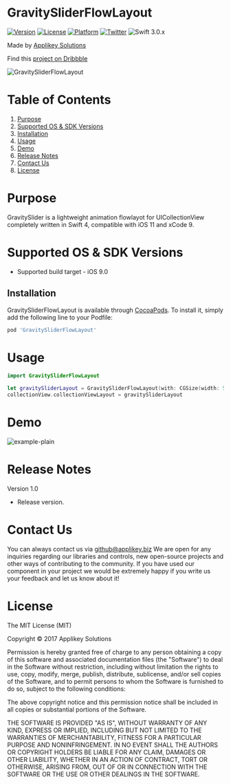# GravitySliderFlowLayout

[![Version](https://img.shields.io/cocoapods/v/GravitySliderFlowLayout.svg?style=flat)](http://cocoapods.org/pods/GravitySliderFlowLayout)
[![License](https://img.shields.io/cocoapods/l/GravitySliderFlowLayout.svg?style=flat)](http://cocoapods.org/pods/GravitySliderFlowLayout)
[![Platform](https://img.shields.io/cocoapods/p/GravitySliderFlowLayout.svg?style=flat)](http://cocoapods.org/pods/GravitySliderFlowLayout)
[![Twitter](https://img.shields.io/badge/contact-@Applikey_-blue.svg?style=flat)](https://twitter.com/Applikey_)
![Swift 3.0.x](https://img.shields.io/badge/Swift-4.0.x-orange.svg)

Made by [Applikey Solutions](https://applikeysolutions.com)

Find this [project on Dribbble](https://dribbble.com/shots/3845707-Gravity-Slider)

![GravitySliderFlowLayout](https://f.flockusercontent2.com/544bebf15076470414771a9d)

# Table of Contents
1. [Purpose](#purpose)
2. [Supported OS & SDK Versions](#supported-os--sdk-versions)
3. [Installation](#installation)
4. [Usage](#usage)
5. [Demo](#demo)
6. [Release Notes](#release-notes)
7. [Contact Us](#contact-us)
8. [License](#license)

# Purpose

GravitySlider is a lightweight animation flowlayot for UICollectionView completely written in Swift 4, compatible with iOS 11 and xCode 9.


# Supported OS & SDK Versions

* Supported build target - iOS 9.0

## Installation

GravitySliderFlowLayout is available through [CocoaPods](http://cocoapods.org). To install
it, simply add the following line to your Podfile:

```ruby
pod 'GravitySliderFlowLayout'
```

# Usage

```swift
import GravitySliderFlowLayout

let gravitySliderLayout = GravitySliderFlowLayout(with: CGSize(width: 50, height: 50))
collectionView.collectionViewLayout = gravitySliderLayout
```

# Demo
![example-plain](https://f.flockusercontent2.com/544bebf15076462334a6c0f7)

# Release Notes

Version 1.0

- Release version.

# Contact Us

You can always contact us via github@applikey.biz We are open for any inquiries regarding our libraries and controls, new open-source projects and other ways of contributing to the community. If you have used our component in your project we would be extremely happy if you write us your feedback and let us know about it!

# License

The MIT License (MIT)

Copyright © 2017 Applikey Solutions

Permission is hereby granted free of charge to any person obtaining a copy of this software and associated documentation files (the "Software") to deal in the Software without restriction, including without limitation the rights to use, copy, modify, merge, publish, distribute, sublicense, and/or sell copies of the Software, and to permit persons to whom the Software is furnished to do so, subject to the following conditions:

The above copyright notice and this permission notice shall be included in all copies or substantial portions of the Software.

THE SOFTWARE IS PROVIDED "AS IS", WITHOUT WARRANTY OF ANY KIND, EXPRESS OR IMPLIED, INCLUDING BUT NOT LIMITED TO THE WARRANTIES OF MERCHANTABILITY,
FITNESS FOR A PARTICULAR PURPOSE AND NONINFRINGEMENT. IN NO EVENT SHALL THE
AUTHORS OR COPYRIGHT HOLDERS BE LIABLE FOR ANY CLAIM, DAMAGES OR OTHER
LIABILITY, WHETHER IN AN ACTION OF CONTRACT, TORT OR OTHERWISE, ARISING FROM,
OUT OF OR IN CONNECTION WITH THE SOFTWARE OR THE USE OR OTHER DEALINGS IN
THE SOFTWARE.

